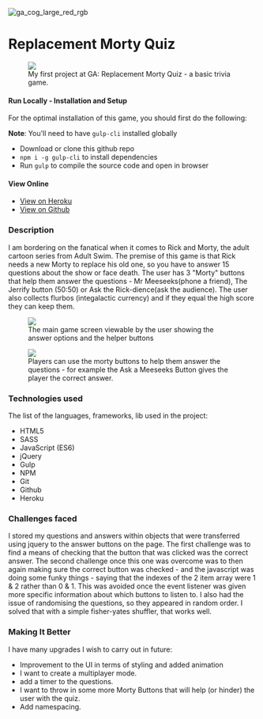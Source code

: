 ![ga_cog_large_red_rgb](https://cloud.githubusercontent.com/assets/40461/8183776/469f976e-1432-11e5-8199-6ac91363302b.png)

# Replacement Morty Quiz

<figure>
	<a href="https://lit-eyrie-29646.herokuapp.com/"><img src="http://i.imgur.com/p38zHkQ.png"></a>
	<figcaption>My first project at GA: Replacement Morty Quiz - a basic trivia game.</figcaption>
</figure>

#### Run Locally - Installation and Setup

For the optimal installation of this game, you should first do the following:

**Note**: You'll need to have `gulp-cli` installed globally
-  Download or clone this github repo
- `npm i -g gulp-cli` to install dependencies
-  Run `gulp` to compile the source code and open in browser


#### View Online

- [View on Heroku](https://lit-eyrie-29646.herokuapp.com/)
- [View on Github](https://github.com/Ollymid/project-0)

### Description

I am bordering on the fanatical when it comes to Rick and Morty, the adult cartoon series from Adult Swim. The premise of this game is that Rick needs a new Morty to replace his old one, so you have to answer 15 questions about the show or face death. The user has 3 "Morty" buttons that help them answer the questions - Mr Meeseeks(phone a friend), The Jerrify button (50:50) or Ask the Rick-dience(ask the audience).
The user also collects flurbos (integalactic currency) and if they equal the high score they can keep them.


<figure>
	<a href="https://lit-eyrie-29646.herokuapp.com/">
    <img src="http://i.imgur.com/7cSUeIQ.png">
  </a>
	<figcaption>
      The main game screen viewable by the user showing the answer options and the helper buttons
  </figcaption>
</figure>


<figure>
	<a href="https://lit-eyrie-29646.herokuapp.com/"><img src="http://i.imgur.com/w6rVzGy.png"></a>
	<figcaption>Players can use the morty buttons to help them answer the questions - for example the Ask a Meeseeks Button gives the player the correct answer.</figcaption>
</figure>

### Technologies used

The list of the languages, frameworks, lib used in the project:

- HTML5
- SASS
- JavaScript (ES6)
- jQuery
- Gulp
- NPM
- Git
- Github
- Heroku

### Challenges faced

I stored my questions and answers within objects that were transferred using jquery to the answer buttons on the page. The first challenge was to find a means of checking that the button that was clicked was the correct answer.
The second challenge once this one was overcome was to then again making sure the correct button was checked - and the javascript was doing some funky things - saying that the indexes of the 2 item array were 1 & 2 rather than 0 & 1. This was avoided once the event listener was given more specific information about which buttons to listen to.
I also had the issue of randomising the questions, so they appeared in random order. I solved that with a simple fisher-yates shuffler, that works well.

### Making It Better

I have many upgrades I wish to carry out in future:

- Improvement to the UI in terms of styling and added animation
- I want to create a multiplayer mode.
- add a timer to the questions.
- I want to throw in some more Morty Buttons that will help (or hinder) the user with the quiz.
- Add namespacing.

